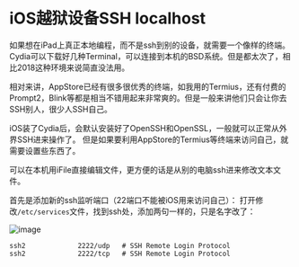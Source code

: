 # iOS越狱设备SSH localhost

如果想在iPad上真正本地编程，而不是ssh到别的设备，就需要一个像样的终端。
Cydia可以下载好几种Terminal，可以连接到本机的BSD系统。但是都太次了，相比2018这种环境来说简直没法用。

相对来讲，AppStore已经有很多很优秀的终端，如我用的Termius，还有付费的Prompt2，Blink等都是相当不错用起来非常爽的。但是一般来讲他们只会让你去SSH别人，很少人SSH自己。

iOS装了Cydia后，会默认安装好了OpenSSH和OpenSSL，一般就可以正常从外界SSH进来操作了。
但是如果要利用AppStore的Termius等终端来访问自己，就需要设置些东西了。

可以在本机用iFile直接编辑文件，更方便的话是从别的电脑ssh进来修改文本文件。

首先是添加新的ssh监听端口（22端口不能被iOS用来访问自己）：
打开修改`/etc/services`文件，找到ssh处，添加两句一样的，只是名字改了：

![image](https://user-images.githubusercontent.com/14041622/43820625-57f9ff7e-9b19-11e8-8976-c01d2601162c.png)

```
ssh2             2222/udp   # SSH Remote Login Protocol
ssh2             2222/tcp   # SSH Remote Login Protocol
```